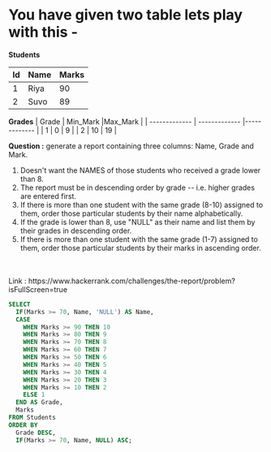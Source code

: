 # You have given two table lets play with this -

**Students**

| Id  | Name |Marks |
| ------------- | ------------- |------------- |
| 1  | Riya  | 90 |
|  2 | Suvo  | 89 |

**Grades**
| Grade  | Min_Mark |Max_Mark |
| ------------- | ------------- |------------- |
| 1  | 0  | 9 |
|  2 | 10  | 19 |

**Question :**
generate a report containing three columns: Name, Grade and Mark. <br>
1. Doesn't want the NAMES of those students who received a grade lower than 8. <br>
2. The report must be in descending order by grade -- i.e. higher grades are entered first. <br>
3. If there is more than one student with the same grade (8-10) assigned to them, order those particular students by their name alphabetically. <br>
4. If the grade is lower than 8, use "NULL" as their name and list them by their grades in descending order.<br>
5. If there is more than one student with the same grade (1-7) assigned to them, order those particular students by their marks in ascending order.<br>
<br>
<br>
Link : https://www.hackerrank.com/challenges/the-report/problem?isFullScreen=true

```SQL
SELECT 
  IF(Marks >= 70, Name, 'NULL') AS Name,
  CASE 
    WHEN Marks >= 90 THEN 10
    WHEN Marks >= 80 THEN 9
    WHEN Marks >= 70 THEN 8
    WHEN Marks >= 60 THEN 7
    WHEN Marks >= 50 THEN 6
    WHEN Marks >= 40 THEN 5
    WHEN Marks >= 30 THEN 4
    WHEN Marks >= 20 THEN 3
    WHEN Marks >= 10 THEN 2
    ELSE 1
  END AS Grade,
  Marks
FROM Students
ORDER BY 
  Grade DESC,
  IF(Marks >= 70, Name, NULL) ASC;
```
